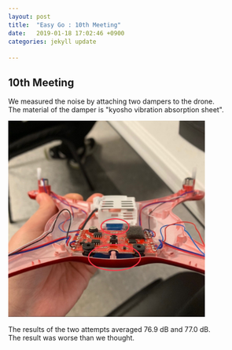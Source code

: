 ```yaml
---
layout: post
title:  "Easy Go : 10th Meeting"
date:   2019-01-18 17:02:46 +0900
categories: jekyll update

---
```


<h2>10th Meeting</h2>
<p>We measured the noise by attaching two dampers to the drone.<br>
The material of the damper is "kyosho vibration absorption sheet".</p>

 <img src="https://raw.githubusercontent.com/leeeeeelee/leeeeeelee.github.io/master/imgs/190118_01.jpg" width="400" alt="10th_meeting1.jpg">

<p>The results of the two attempts averaged 76.9 dB and 77.0 dB.<br>
The result was worse than we thought.
</p>

[jekyll-docs]: https://jekyllrb.com/docs/home
[jekyll-gh]: https://github.com/jekyll/jekyll
[jekyll-talk]: https://talk.jekyllrb.com/